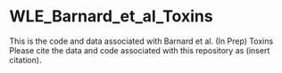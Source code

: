# WLE_Barnard_et_al_Toxins
This is the code and data associated with Barnard et al. (In Prep) Toxins
Please cite the data and code associated with this repository as (insert citation).
